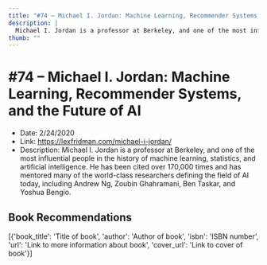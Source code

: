 ```yaml
---
title: "#74 – Michael I. Jordan: Machine Learning, Recommender Systems, and the Future of AI"
description: |
  Michael I. Jordan is a professor at Berkeley, and one of the most influential people in the history of machine learning, statistics, and artificial intelligence. He has been cited over 170,000 times and has mentored many of the world-class researchers defining the field of AI today, including Andrew Ng, Zoubin Ghahramani, Ben Taskar, and Yoshua Bengio."
thumb: ""
---
```


# #74 – Michael I. Jordan: Machine Learning, Recommender Systems, and the Future of AI

  - Date: 2/24/2020
  - Link: https://lexfridman.com/michael-i-jordan/
  - Description: Michael I. Jordan is a professor at Berkeley, and one of the most influential people in the history of machine learning, statistics, and artificial intelligence. He has been cited over 170,000 times and has mentored many of the world-class researchers defining the field of AI today, including Andrew Ng, Zoubin Ghahramani, Ben Taskar, and Yoshua Bengio.

## Book Recommendations

[{'book_title': 'Title of book', 'author': 'Author of book', 'isbn': 'ISBN number', 'url': 'Link to more information about book', 'cover_url': 'Link to cover of book'}]